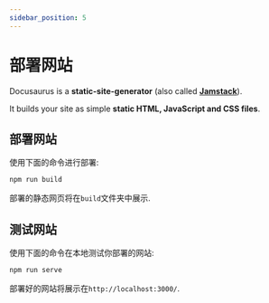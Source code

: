 ```yaml
---
sidebar_position: 5
---
```


# 部署网站

Docusaurus is a **static-site-generator** (also called **[Jamstack](https://jamstack.org/)**).

It builds your site as simple **static HTML, JavaScript and CSS files**.

## 部署网站

使用下面的命令进行部署:

```bash
npm run build
```

部署的静态网页将在`build`文件夹中展示.

## 测试网站

使用下面的命令在本地测试你部署的网站:

```bash
npm run serve
```

部署好的网站将展示在`http://localhost:3000/`.
